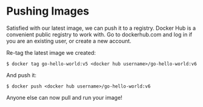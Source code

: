# Pushing Images

Satisfied with our latest image, we can push it to a registry. Docker Hub is a
convenient public registry to work with. Go to dockerhub.com and log in if you
are an existing user, or create a new account.

Re-tag the latest image we created:

```console
$ docker tag go-hello-world:v5 <docker hub username>/go-hello-world:v6
```

And push it:

```console
$ docker push <docker hub username>/go-hello-world:v6
```

Anyone else can now pull and run your image!
